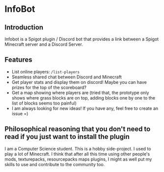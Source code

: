 # InfoBot

## Introduction

Infobot is a Spigot plugin / Discord bot that provides a link between a Spigot Minecraft server and a Discord Server.

## Features
- List online players: `/list-players`
- Seamless shared chat between Discord and Minecraft
- Get player stats and display them on discord! Maybe you can have prizes for the top of the scoreboard?
- Get a map showing where players are (tried that, the prototype only shows where grass blocks are on top, adding blocks one by one to the list of blocks seems too painful)
- I am always looking for new ideas! If you have any, feel free to create an issue =)


## Philosophical reasoning that you don't need to read if you just want to install the plugin
I am a Computer Science student. This is a hobby side-project. I used to play a lot of Minecraft. I think that after all this time using other people's mods, texturepacks, resourcepacks maps plugins, I might as well put my skills to use and contribute to the community too.